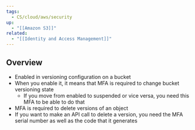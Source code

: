 ```yaml
---
tags:
  - CS/cloud/aws/security
up:
  - "[[Amazon S3]]"
related:
  - "[[Identity and Access Management]]"
---
```

## Overview

- Enabled in versioning configuration on a bucket
- When you enable it, it means that MFA is required to change bucket versioning state
	- If you move from enabled to suspended or vice versa, you need this MFA to be able to do that
- MFA is required to delete versions of an object
- If you want to make an API call to delete a version, you need the MFA serial number as well as the code that it generates

